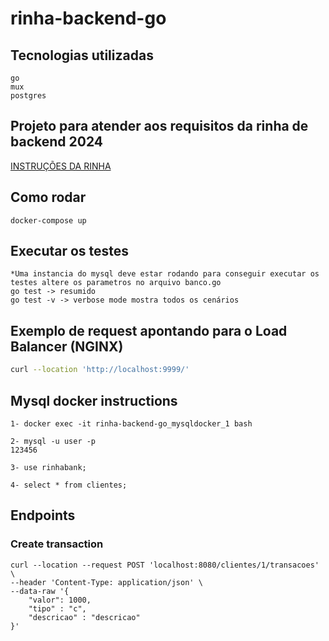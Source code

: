 # rinha-backend-go

## Tecnologias utilizadas
```
go
mux
postgres
```

## Projeto para atender aos requisitos da rinha de backend 2024
[INSTRUÇÕES DA RINHA](https://github.com/zanfranceschi/rinha-de-backend-2024-q1)

## Como rodar 
```
docker-compose up
```

## Executar os testes
```
*Uma instancia do mysql deve estar rodando para conseguir executar os testes altere os parametros no arquivo banco.go
go test -> resumido 
go test -v -> verbose mode mostra todos os cenários
```

## Exemplo de request apontando para o Load Balancer (NGINX)

```bash
curl --location 'http://localhost:9999/'
````

## Mysql docker instructions
```
1- docker exec -it rinha-backend-go_mysqldocker_1 bash

2- mysql -u user -p
123456

3- use rinhabank;

4- select * from clientes;
```

## Endpoints


### Create transaction
```
curl --location --request POST 'localhost:8080/clientes/1/transacoes' \
--header 'Content-Type: application/json' \
--data-raw '{
    "valor": 1000,
    "tipo" : "c",
    "descricao" : "descricao"
}'
````
